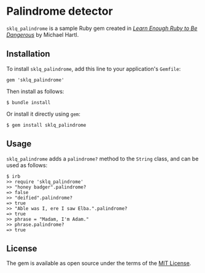 # Palindrome detector

`sklq_palindrome` is a sample Ruby gem created in [_Learn Enough Ruby to Be Dangerous_](https://www.learnenough.com/ruby-tutorial) by Michael Hartl.

## Installation

To install `sklq_palindrome`, add this line to your application's `Gemfile`:

```
gem 'sklq_palindrome'
```

Then install as follows:

```
$ bundle install
```

Or install it directly using `gem`:

```
$ gem install sklq_palindrome
```

## Usage

`sklq_palindrome` adds a `palindrome?` method to the `String` class, and can be used as follows:

```
$ irb
>> require 'sklq_palindrome'
>> "honey badger".palindrome?
=> false
>> "deified".palindrome?
=> true
>> "Able was I, ere I saw Elba.".palindrome?
=> true
>> phrase = "Madam, I'm Adam."
>> phrase.palindrome?
=> true
```

## License

The gem is available as open source under the terms of the [MIT License](https://opensource.org/licenses/MIT).
